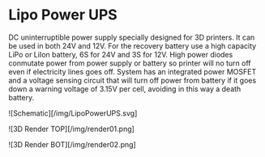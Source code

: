 # Lipo Power UPS

DC uninterruptible power supply specially designed for 3D printers. It can be used in both 24V and 12V. 
For the recovery battery use a high capacity LiPo or LiIon battery, 6S for 24V and 3S for 12V. High power 
diodes conmutate power from power supply or battery so printer will no turn off even if electricity lines 
goes off. System has an integrated power MOSFET and a voltage sensing circuit that will turn off power from 
battery if it goes down a warning voltage of 3.15V per cell, avoiding in this way a death battery.

![Schematic][/img/LipoPowerUPS.svg]

![3D Render TOP][/img/render01.png]

![3D Render BOT][/img/render02.png]